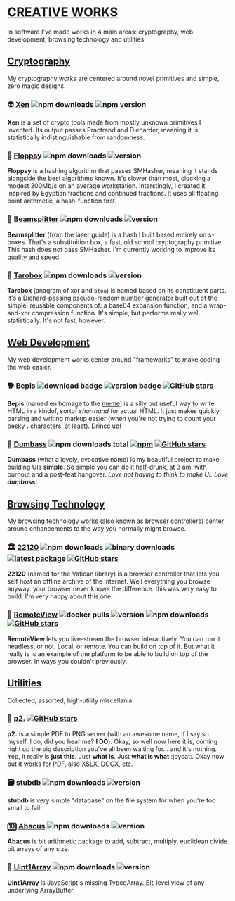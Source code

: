 # [CREATIVE WORKS](https://github.com/crislin2046/portfolio/blob/master/README.md#creative-works)

In software I've made works in 4 main areas: cryptography, web development, browsing technology and utilities.

## [Cryptography](https://github.com/crislin2046/portfolio/blob/master/README.md#cryptography)

My cryptography works are centered around novel primitives and simple, zero magic designs.

### :alien: [Xen](https://github.com/dosyago/xen) ![npm downloads](https://img.shields.io/npm/dt/xen) ![npm version](https://img.shields.io/npm/v/xen) 

**Xen** is a set of crypto tools made from mostly unknown primitives I invented. Its output passes Practrand and Dieharder, meaning it is statistically indistinguishable from randomness.

### :baby_chick: [Floppsy](https://github.com/dosyago/floppsy) ![npm downloads](https://img.shields.io/npm/dt/floppsy) ![version](https://img.shields.io/npm/v/floppsy)

**Floppsy** is a hashing algorithm that passes SMHasher, meaning it stands alongside the best algorithms known. It's slower than most, clocking a modest 200Mb/s on an average workstation. Interstingly, I created it inspired by Egyptian fractions and continued fractions. It uses all floating point arithmetic, a hash-function first.

### :stars: [Beamsplitter](https://github.com/dosyago/beamsplitter) ![npm downloads](https://img.shields.io/npm/dt/beamsplitter) ![version](https://img.shields.io/npm/v/beamsplitter)

**Beamsplitter** (from the laser guide) is a hash I built based entirely on s-boxes. That's a substituition box, a fast, old school cryptography primitive. This hash does not pass SMHasher. I'm currently working to improve its quality and speed.

### :bento: [Tarobox](https://github.com/dosyago/tarobox) ![npm downloads](https://img.shields.io/npm/dt/tarobox) ![version](https://img.shields.io/npm/v/tarobox) 

**Tarobox** (anagram of xor and `btoa`) is named based on its constituent parts. It's a Diehard-passing pseudo-random number generator built out of the simple, reusable components of: a base64 expansion function, and a wrap-and-xor compression function. It's simple, but performs really well statistically. It's not fast, however.

## [Web Development](https://github.com/crislin2046/portfolio/blob/master/README.md#web-development)

My web development works center around "frameworks" to make coding the web easier. 

### :dog2: [Bepis](https://github.com/dosyago/bepis) ![download badge](https://img.shields.io/npm/dt/bepis) ![version badge](https://img.shields.io/npm/v/bepis/latest) [![GitHub stars](https://img.shields.io/github/stars/dosyago/bepis.svg?style=social&label=Star)](https://GitHub.com/dosyago/bepis/stargazers/)

**Bepis** (named en homage to the [meme](https://www.youtube.com/watch?v=zbqdh5duDuU)] is a silly but useful way to write HTML in a kindof, sortof *shorthand* for actual HTML. It just makes quickly parsing and writing markup easier (when you're not trying to count your pesky **.** characters, at least). Drincc up!

### :bug: [Dumbass](https://github.com/dosyago/dumbass) ![npm downloads total](https://img.shields.io/npm/dt/dumbass)  [![npm](https://img.shields.io/npm/v/dumbass.svg?label=&color=0080FF)](https://github.com/dosyago/dumbass/releases/latest) [![GitHub stars](https://img.shields.io/github/stars/dosyago/dumbass.svg?style=social&label=Star)](https://GitHub.com/dosyago/dumbass/stargazers/)

**Dumbass** (what a lovely, evocative name) is my beautiful project to make building UIs **simple**. So simple you can do it half-drunk, at 3 am, with burnout and a post-feat hangover. *Love not having to think to make UI. Love **dumbass***!

## [Browsing Technology](https://github.com/crislin2046/portfolio/blob/master/README.md#browsing-technology)

My browsing technology works (also known as browser controllers) center around enhancements to the way you normally might browse.

### :classical_building: [22120](https://github.com/dosyago/22120) ![npm downloads](https://img.shields.io/npm/dt/archivist1?label=npm%20downloads) ![binary downloads](https://img.shields.io/github/downloads/dosyago/22120/total?label=binary%20downloads) [![latest package](https://img.shields.io/github/v/release/dosyago/22120?label=latest%20release)](https://github.com/dosyago/22120/releases) [![GitHub stars](https://img.shields.io/github/stars/dosyago/22120.svg?style=social&label=Star)](https://GitHub.com/dosyago/22120/stargazers/)

**22120** (named for the Vatican library) is a browser controller that lets you self host an offline archive of the internet. Well everything you browse anyway. your browser never knows the difference. this was very easy to build. I'm very happy about this one.

### :satellite: [RemoteView](https://github.com/dosyago/RemoteView) ![docker pulls](https://img.shields.io/docker/pulls/dosyago/browsergapce) ![version](https://img.shields.io/npm/v/remoteview) ![npm downloads](https://img.shields.io/npm/dt/remoteview)  [![GitHub stars](https://img.shields.io/github/stars/dosyago/RemoteView.svg?style=social&label=Star)](https://GitHub.com/dosyago/RemoteView/stargazers/)

**RemoteView** lets you live-stream the browser interactively. You can run it headless, or not. Local, or remote. You can build on top of it. But what it really is is an example of the platform to be able to build on top of the browser. In ways you couldn't previously. 

## [Utilities](https://github.com/crislin2046/portfolio/blob/master/README.md#utilities)

Collected, assorted, high-utility miscellania. 

### :page_facing_up: [p2.](https://github.com/dosyago/p2.) [![GitHub stars](https://img.shields.io/github/stars/dosyago/p2..svg?style=social&label=Star)](https://GitHub.com/dosyago/p2./stargazers/)

**p2.** is a simple PDF to PNG server (with an awesome name, if I say so myself. I do, did you hear me? **I DO**). Okay, so well now here it is, coming right up the big description you've all been waiting for&hellip; and it's nothing. Yep, it really is **just this**. Just **what is**. Just **what is what** :joycat:. Okay now but it works for PDF, also XSLX, DOCX, etc.

### :card_file_box: [stubdb](https://github.com/crislin2046/stubdb) ![npm downloads](https://img.shields.io/npm/dt/stubdb) ![version](https://img.shields.io/npm/v/stubdb?label=version)

**stubdb** is very simple "database" on the file system for when you're too small to fail.

### :keycap_ten: [Abacus](https://github.com/crislin2046/bitmath) ![npm downloads](https://img.shields.io/npm/dt/bitmath) ![version](https://img.shields.io/npm/v/bitmath)

**Abacus** is bit arithmetic package to add, subtract, multiply, euclidean divide bit arrays of any size.

### :wind_chime: [Uint1Array](https://github.com/crislin2046/Uint1Array) ![npm downloads](https://img.shields.io/npm/dt/uint1array) ![version](https://img.shields.io/npm/v/uint1array)

**Uint1Array** is JavaScript's missing TypedArray. Bit-level view of any underlying ArrayBuffer.

